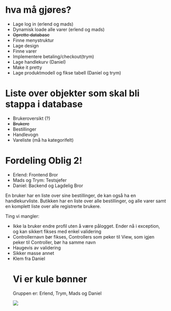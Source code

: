 # hva må gjøres?
<ul>
<li>Lage log in (erlend og mads)</li>
<li>Dynamisk loade alle varer (erlend og mads)</li>
<li><del>Oprette database</del></li>
<li>Finne menystruktur</li>
<li>Lage design</li>
<li>Finne varer</li>
<li>Implementere betaling/checkout(trym)</li>
<li>Lage handlekurv (Daniel)</li>
<li>Make it pretty</li>
<li>Lage produktmodell og fikse tabell (Daniel og trym)</li>
</ul>



# Liste over objekter som skal bli stappa i database


<ul>
<li>Brukeroversikt (?)</li>
<li><del>Brukere</del></li>
<li>Bestillinger</li>
<li>Handlevogn</li>
<li>Vareliste (må ha kategorifelt)</li>
</ul>

# Fordeling Oblig 2!

<ul>
<li>Erlend: Frontend Bror</li>
<li>Mads og Trym: Testsjefer</li>
<li>Daniel: Backend og Lagdelig Bror</li>
</ul>


En bruker har en liste over sine bestillinger, de kan også ha en handlekurvliste. Butikken har en liste over alle bestillinger, og alle varer samt en komplett liste over alle registrerte brukere.

Ting vi mangler:
<ul>
<li>Ikke la bruker endre profil uten å være pålogget. Ender nå i exception, og kan sikkert fikses med enkel validering</li>
<li>Controllernavn bør fikses, Controllers som peker til View, som igjen peker til Controller, bør ha samme navn</li>
<li>Haugevis av validering</li>
<li>Sikker masse annet</li>
<li>Klem fra Daniel</li>


# Vi er kule bønner

Gruppen er: Erlend, Trym, Mads og Daniel

![](http://i.imgur.com/WE9rD1U.png)
